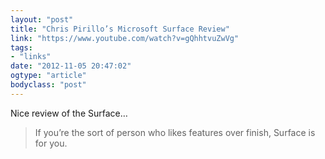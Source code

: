 ```yaml
---
layout: "post"
title: "Chris Pirillo’s Microsoft Surface Review"
link: "https://www.youtube.com/watch?v=gQhhtvuZwVg"
tags: 
- "links"
date: "2012-11-05 20:47:02"
ogtype: "article"
bodyclass: "post"
---
```


Nice review of the Surface…

> If you’re the sort of person who likes features over finish, Surface is for you.